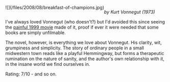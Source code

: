 <!--
.. title: Breakfast of Champions
.. slug: breakfast-of-champions
.. date: 2008-08-27 15:45:56-05:00
.. tags: media,books,fiction
.. type: text
-->

<span style="float: left">
![](/files/2008/08/breakfast-of-champions.jpg)
</span>

*by Kurt Vonnegut (1973)*

I've always loved Vonnegut (who doesn't?) but I'd avoided this since
seeing the [painful 1999 movie](http://www.imdb.com/title/tt0120618/)
made of it, proof if ever it were needed that some books are simply
unfilmable.

The novel, however, is everything we love about Vonnegut. His clarity,
wit, grumpiness and simplicity. The story of ordinary people in a small
midwestern town reads like a playful Hemmingway, but forms a therapeutic
rumination on the nature of sanity, and the author's own relationship
with it, in the insane world we find ourselves in.

Rating: 7/10 - and so on.

<br style="clear: both" />

